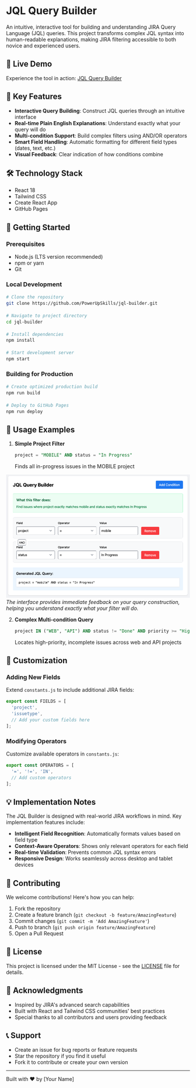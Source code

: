 # JQL Query Builder

An intuitive, interactive tool for building and understanding JIRA Query Language (JQL) queries. This project transforms complex JQL syntax into human-readable explanations, making JIRA filtering accessible to both novice and experienced users.

## 🚀 Live Demo
Experience the tool in action: [JQL Query Builder](https://YOUR_USERNAME.github.io/jql-builder)

## 🎯 Key Features

- **Interactive Query Building**: Construct JQL queries through an intuitive interface
- **Real-time Plain English Explanations**: Understand exactly what your query will do
- **Multi-condition Support**: Build complex filters using AND/OR operators
- **Smart Field Handling**: Automatic formatting for different field types (dates, text, etc.)
- **Visual Feedback**: Clear indication of how conditions combine

## 🛠️ Technology Stack

- React 18
- Tailwind CSS
- Create React App
- GitHub Pages

## 🚦 Getting Started

### Prerequisites
- Node.js (LTS version recommended)
- npm or yarn
- Git

### Local Development
```bash
# Clone the repository
git clone https://github.com/PowerUpSkills/jql-builder.git

# Navigate to project directory
cd jql-builder

# Install dependencies
npm install

# Start development server
npm start
```

### Building for Production
```bash
# Create optimized production build
npm run build

# Deploy to GitHub Pages
npm run deploy
```

## 🎨 Usage Examples

1. **Simple Project Filter**
   ```sql
   project = "MOBILE" AND status = "In Progress"
   ```
   Finds all in-progress issues in the MOBILE project

![JQL Builder Interface](./JQL-Builder.png)
*The interface provides immediate feedback on your query construction, helping you understand exactly what your filter will do.*

2. **Complex Multi-condition Query**
   ```sql
   project IN ("WEB", "API") AND status != "Done" AND priority >= "High"
   ```
   Locates high-priority, incomplete issues across web and API projects

## 🔧 Customization

### Adding New Fields
Extend `constants.js` to include additional JIRA fields:
```javascript
export const FIELDS = [
  'project',
  'issuetype',
  // Add your custom fields here
];
```

### Modifying Operators
Customize available operators in `constants.js`:
```javascript
export const OPERATORS = [
  '=', '!=', 'IN',
  // Add custom operators
];
```

## 💡 Implementation Notes

The JQL Builder is designed with real-world JIRA workflows in mind. Key implementation features include:

- **Intelligent Field Recognition**: Automatically formats values based on field type
- **Context-Aware Operators**: Shows only relevant operators for each field
- **Real-time Validation**: Prevents common JQL syntax errors
- **Responsive Design**: Works seamlessly across desktop and tablet devices

## 🤝 Contributing

We welcome contributions! Here's how you can help:

1. Fork the repository
2. Create a feature branch (`git checkout -b feature/AmazingFeature`)
3. Commit changes (`git commit -m 'Add AmazingFeature'`)
4. Push to branch (`git push origin feature/AmazingFeature`)
5. Open a Pull Request

## 📝 License

This project is licensed under the MIT License - see the [LICENSE](LICENSE) file for details.

## 🙏 Acknowledgments

- Inspired by JIRA's advanced search capabilities
- Built with React and Tailwind CSS communities' best practices
- Special thanks to all contributors and users providing feedback

## 📞 Support

- Create an issue for bug reports or feature requests
- Star the repository if you find it useful
- Fork it to contribute or create your own version

---

Built with ❤️ by [Your Name]